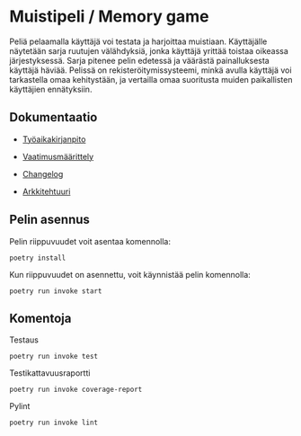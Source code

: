 # Muistipeli / Memory game

Peliä pelaamalla käyttäjä voi testata ja harjoittaa muistiaan. Käyttäjälle näytetään sarja ruutujen välähdyksiä, jonka käyttäjä yrittää toistaa oikeassa järjestyksessä. Sarja pitenee pelin edetessä ja väärästä painalluksesta käyttäjä häviää. Pelissä on rekisteröitymissysteemi, minkä avulla käyttäjä voi tarkastella omaa kehitystään, ja vertailla omaa suoritusta muiden paikallisten käyttäjien ennätyksiin.

## Dokumentaatio

- [Työaikakirjanpito](https://github.com/Savones/ot-harjoitustyo/blob/master/memomy_game/dokumentaatio/tyoaikakirjanpito.md)

- [Vaatimusmäärittely](https://github.com/Savones/ot-harjoitustyo/blob/master/memomy_game/dokumentaatio/vaatimusmaarittely.md)

- [Changelog](https://github.com/Savones/ot-harjoitustyo/blob/master/memomy_game/dokumentaatio/changelog.md)

- [Arkkitehtuuri](https://github.com/Savones/ot-harjoitustyo/blob/master/memomy_game/dokumentaatio/arkkitehtuuri.md)

## Pelin asennus

Pelin riippuvuudet voit asentaa komennolla:
```
poetry install
```
Kun riippuvuudet on asennettu, voit käynnistää pelin komennolla:
```
poetry run invoke start
```
## Komentoja

Testaus
```
poetry run invoke test
```
Testikattavuusraportti
```
poetry run invoke coverage-report
```
Pylint
```
poetry run invoke lint
```
